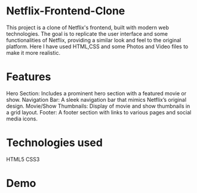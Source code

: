 # Netflix-Frontend-Clone
This project is a clone of Netflix's frontend, built with modern web technologies. The goal is to replicate the user interface and some functionalities of Netflix, providing a similar look and feel to the original platform.
Here I have used HTML,CSS and some Photos and Video files to make it more realistic.
# Features
Hero Section: Includes a prominent hero section with a featured movie or show.
Navigation Bar: A sleek navigation bar that mimics Netflix’s original design.
Movie/Show Thumbnails: Display of movie and show thumbnails in a grid layout.
Footer: A footer section with links to various pages and social media icons.
# Technologies used
HTML5
CSS3

# Demo
